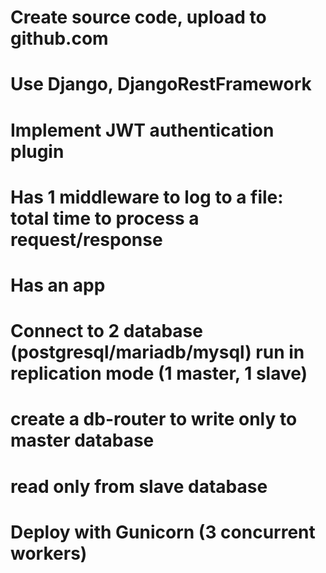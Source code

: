 #     Create source code, upload to github.com
#     Use Django, DjangoRestFramework
#     Implement JWT authentication plugin
#     Has 1 middleware to log to a file: total time to process a request/response
#     Has an app
#     Connect to 2 database (postgresql/mariadb/mysql) run in replication mode (1 master, 1 slave)
#         create a db-router to write only to master database
#                               read only from slave database
#     Deploy with Gunicorn (3 concurrent workers)